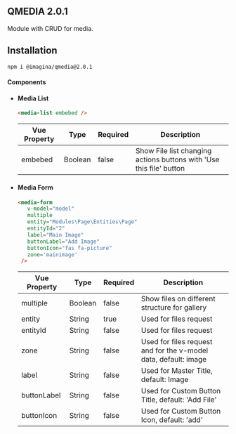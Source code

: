## QMEDIA 2.0.1
Module with CRUD for media.

## Installation

`` npm i @imagina/qmedia@2.0.1 ``

#### Components

- #### Media List 

    ```html
    <media-list embebed />
    ```
    
    | Vue Property  | Type | Required | Description |
    | ------------- | ------------- | ------------- | ------------- |
    | embebed  |Boolean  | false | Show File list changing actions buttons with 'Use this file' button

- #### Media Form

    ```html
    <media-form
       v-model="model"
       multiple 
       entity="Modules\Page\Entities\Page"
       entityId="2"
       label="Main Image"
       buttonLabel="Add Image"
       buttonIcon="fas fa-picture"
       zone='mainimage'
     />
    ```
    
    | Vue Property  | Type | Required | Description |
    | ------------- | ------------- | ------------- | ------------- |
    | multiple  |Boolean  | false | Show files on different structure for gallery
    | entity  |String  | true | Used for files request
    | entityId  |String  | false | Used for files request
    | zone |String  | false | Used for files request and for the v-model data, default: image
    | label |String  | false | Used for Master Title, default: Image
    | buttonLabel |String  | false | Used for Custom Button Title, default: 'Add File'
    | buttonIcon |String  | false | Used for Custom Button Icon, default: 'add'
